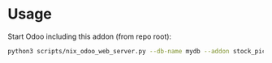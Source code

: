# Usage

Start Odoo including this addon (from repo root):

```bash
python3 scripts/nix_odoo_web_server.py --db-name mydb --addon stock_picking_batch_print_invoices
```
